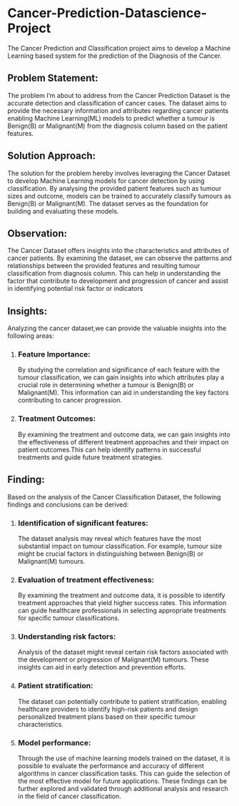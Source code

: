 # Cancer-Prediction-Datascience-Project
The Cancer Prediction and Classification project aims to develop a Machine Learning based system for the prediction of the Diagnosis of the Cancer. 
## Problem Statement:
The problem I’m about to address from the Cancer Prediction Dataset is the accurate detection and classification of cancer cases. The  dataset aims to provide the necessary information and attributes regarding cancer patients enabling Machine Learning(ML) models to predict whether a tumour is Benign(B) or Malignant(M) from the diagnosis column based on the patient features. 
## Solution Approach:
The solution for the problem hereby involves leveraging the Cancer Dataset to develop Machine Learning models for cancer detection by using classification. By analysing the provided patient features such as tumour sizes  and outcome, models can be trained to accurately classify tumours as  Benign(B) or Malignant(M). The dataset serves as the foundation for building and evaluating these models.
## Observation:
The Cancer Dataset offers insights into the characteristics and attributes of cancer patients. By examining the dataset, we can observe the patterns and relationships between the provided features and resulting tumour classification  from diagnosis column. This can help in understanding the factor that contribute to development and progression of cancer and assist in identifying potential risk factor or indicators
## Insights:
Analyzing the cancer dataset,we can provide the valuable insights into the following areas:
1. ### Feature Importance:
   By studying the correlation and significance of each feature with the tumour classification, we can gain insights into which attributes play a crucial role in determining whether a tumour is Benign(B) or Malignant(M). This information can aid in understanding the key factors contributing to cancer progression.
2. ### Treatment Outcomes:
   By examining the treatment and outcome data, we can gain insights into the effectiveness of different treatment approaches and their impact on patient outcomes.This can help identify patterns in successful treatments and guide future treatment strategies.
## Finding:
Based on the analysis of the Cancer Classification Dataset, the following findings and conclusions can be derived:
1. ### Identification of significant features:
   The dataset analysis may reveal which features have the most substantial impact on tumour classification. For example, tumour size might be crucial factors in distinguishing between Benign(B) or Malignant(M) tumours.
2. ### Evaluation of treatment effectiveness:
   By examining the treatment and outcome data, it is possible to identify treatment approaches that yield higher success rates. This information can guide healthcare professionals in selecting appropriate treatments for specific tumour classifications.
3. ### Understanding risk factors:
    Analysis of the dataset might reveal certain risk factors associated with the development or progression of Malignant(M) tumours. These insights can aid in early detection and prevention efforts.
4. ### Patient stratification:
   The dataset can potentially contribute to patient stratification, enabling healthcare providers to identify high-risk patients and design personalized treatment plans based on their specific tumour characteristics.
5. ### Model performance:
   Through the use of machine learning models trained on the dataset, it is possible to evaluate the performance and accuracy of different algorithms in cancer classification tasks. This can guide the selection of the most effective model for future applications.
These findings can be further explored and validated through additional analysis and research in the field of cancer classification.
